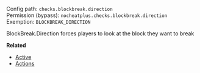 Config path: `checks.blockbreak.direction`  
Permission (bypass): `nocheatplus.checks.blockbreak.direction`  
Exemption: `BLOCKBREAK_DIRECTION`  

BlockBreak.Direction forces players to look at the block they want to break 

**Related**  
* [Active](https://github.com/Updated-NoCheatPlus/Docs/blob/master/Settings/General.md#active)
* [Actions](https://github.com/Updated-NoCheatPlus/Docs/blob/master/Settings/General.md#actions)
